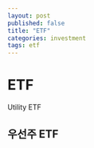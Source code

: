 ```yaml
---
layout: post
published: false
title: "ETF"
categories: investment
tags: etf
---
```


# ETF

Utility ETF

우선주 ETF
- 